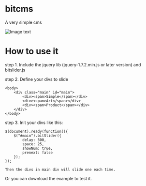 bitcms
======

A very simple cms



![Image text](https://github.com/bitdesign/bitcms/raw/master/imgs/slider.jpg)


<h1>How to use it</h1>

step 1. Include the jquery lib (jquery-1.7.2.min.js or later version) and bitslider.js

step 2. Define your divs to slide
	
	<body>	
		<div class="main" id="main">
			<div><span>Simple</span></div>
			<div><span>Art</span></div>
			<div><span>Product</span></div>
		</div>
	</body>
step 3. Init your divs like this:

	$(document).ready(function(){	
		$("#main").bitSlider({
			delay: 500,
			space: 25,
			showNum: true,
			prenext: false
		});
	});
	
	Then the divs in main div will slide one each time.

Or you can download the example to test it.